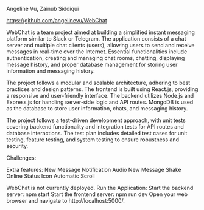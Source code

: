 Angeline Vu, Zainub Siddiqui

https://github.com/angelinevu/WebChat

WebChat is a team project aimed at building a simplified instant messaging platform similar to Slack or Telegram. The application consists of a chat server and multiple chat clients (users), allowing users to send and receive messages in real-time over the Internet. Essential functionalities include authentication, creating and managing chat rooms, chatting, displaying message history, and proper database management for storing user information and messaging history.

The project follows a modular and scalable architecture, adhering to best practices and design patterns. The frontend is built using React.js, providing a responsive and user-friendly interface. The backend utilizes Node.js and Express.js for handling server-side logic and API routes. MongoDB is used as the database to store user information, chats, and messaging history.

The project follows a test-driven development approach, with unit tests covering backend functionality and integration tests for API routes and database interactions. The test plan includes detailed test cases for unit testing, feature testing, and system testing to ensure robustness and security.

Challenges:

Extra features:
New Message Notification Audio
New Message Shake
Online Status Icon
Automatic Scroll

WebChat is not currently deployed.
Run the Application:
Start the backend server: npm start
Start the frontend server: npm run dev
Open your web browser and navigate to http://localhost:5000/.